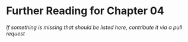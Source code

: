 # Further Reading for Chapter 04
*If something is missing that should be listed here, contribute it via a pull request*

